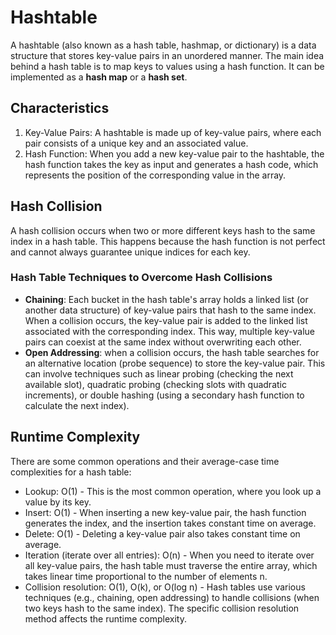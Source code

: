 # Hashtable

A hashtable (also known as a hash table, hashmap, or dictionary) is a data structure that stores key-value pairs in an unordered manner. The main idea behind a hash table is to map keys to values using a hash function.
It can be implemented as a **hash map** or a **hash set**.

## Characteristics
1. Key-Value Pairs: A hashtable is made up of key-value pairs, where each pair consists of a unique key and an associated value.
2. Hash Function: When you add a new key-value pair to the hashtable, the hash function takes the key as input and generates a hash code, which represents the position of the corresponding value in the array.

## Hash Collision
A hash collision occurs when two or more different keys hash to the same index in a hash table. This happens because the hash function is not perfect and cannot always guarantee unique indices for each key.

### Hash Table Techniques to Overcome Hash Collisions
- **Chaining**: Each bucket in the hash table's array holds a linked list (or another data structure) of key-value pairs that hash to the same index. When a collision occurs, the key-value pair is added to the linked list associated with the corresponding index. This way, multiple key-value pairs can coexist at the same index without overwriting each other.
- **Open Addressing**: when a collision occurs, the hash table searches for an alternative location (probe sequence) to store the key-value pair. This can involve techniques such as linear probing (checking the next available slot), quadratic probing (checking slots with quadratic increments), or double hashing (using a secondary hash function to calculate the next index).

## Runtime Complexity
There are some common operations and their average-case time complexities for a hash table:
- Lookup: O(1) - This is the most common operation, where you look up a value by its key.
- Insert: O(1) - When inserting a new key-value pair, the hash function generates the index, and the insertion takes constant time on average.
- Delete: O(1) - Deleting a key-value pair also takes constant time on average.
- Iteration (iterate over all entries): O(n) - When you need to iterate over all key-value pairs, the hash table must traverse the entire array, which takes linear time proportional to the number of elements n.
- Collision resolution: O(1), O(k), or O(log n) - Hash tables use various techniques (e.g., chaining, open addressing) to handle collisions (when two keys hash to the same index). The specific collision resolution method affects the runtime complexity.
